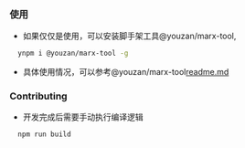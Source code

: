 ### 使用
- 如果仅仅是使用，可以安装脚手架工具@youzan/marx-tool,
```bash
  ynpm i @youzan/marx-tool -g
```
- 具体使用情况，可以参考@youzan/marx-tool[readme.md](http://gitlab.qima-inc.com/enable-platform/marx-tool)

### Contributing
- 开发完成后需要手动执行编译逻辑
```bash
  npm run build
```
